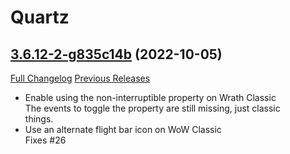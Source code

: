 # Quartz

## [3.6.12-2-g835c14b](https://github.com/Nevcairiel/Quartz/tree/835c14bfc27a7ac0e4561b42163692e43631bbee) (2022-10-05)
[Full Changelog](https://github.com/Nevcairiel/Quartz/compare/3.6.12...835c14bfc27a7ac0e4561b42163692e43631bbee) [Previous Releases](https://github.com/Nevcairiel/Quartz/releases)

- Enable using the non-interruptible property on Wrath Classic  
    The events to toggle the property are still missing, just classic  
    things.  
- Use an alternate flight bar icon on WoW Classic  
    Fixes #26  
